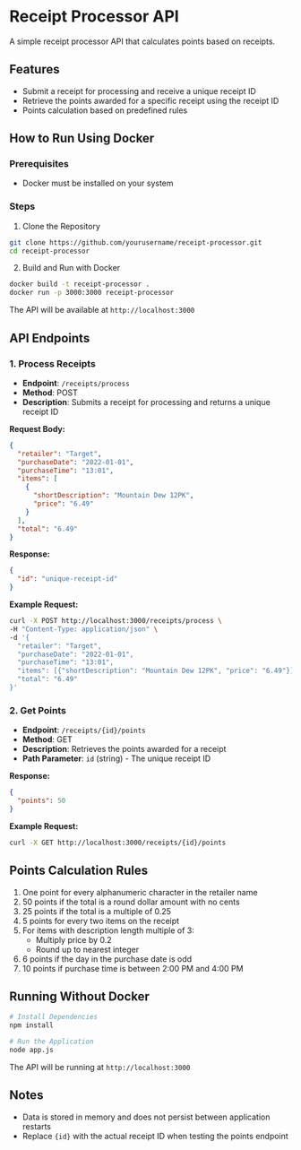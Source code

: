 # Receipt Processor API

A simple receipt processor API that calculates points based on receipts.

## Features

- Submit a receipt for processing and receive a unique receipt ID
- Retrieve the points awarded for a specific receipt using the receipt ID
- Points calculation based on predefined rules

## How to Run Using Docker

### Prerequisites

- Docker must be installed on your system

### Steps

1. Clone the Repository

```bash
git clone https://github.com/yourusername/receipt-processor.git
cd receipt-processor
```

2. Build and Run with Docker

```bash
docker build -t receipt-processor .
docker run -p 3000:3000 receipt-processor
```

The API will be available at `http://localhost:3000`

## API Endpoints

### 1. Process Receipts

- **Endpoint**: `/receipts/process`
- **Method**: POST
- **Description**: Submits a receipt for processing and returns a unique receipt ID

**Request Body:**

```json
{
  "retailer": "Target",
  "purchaseDate": "2022-01-01",
  "purchaseTime": "13:01",
  "items": [
    {
      "shortDescription": "Mountain Dew 12PK",
      "price": "6.49"
    }
  ],
  "total": "6.49"
}
```

**Response:**

```json
{
  "id": "unique-receipt-id"
}
```

**Example Request:**

```bash
curl -X POST http://localhost:3000/receipts/process \
-H "Content-Type: application/json" \
-d '{
  "retailer": "Target",
  "purchaseDate": "2022-01-01",
  "purchaseTime": "13:01",
  "items": [{"shortDescription": "Mountain Dew 12PK", "price": "6.49"}],
  "total": "6.49"
}'
```

### 2. Get Points

- **Endpoint**: `/receipts/{id}/points`
- **Method**: GET
- **Description**: Retrieves the points awarded for a receipt
- **Path Parameter**: `id` (string) - The unique receipt ID

**Response:**

```json
{
  "points": 50
}
```

**Example Request:**

```bash
curl -X GET http://localhost:3000/receipts/{id}/points
```

## Points Calculation Rules

1. One point for every alphanumeric character in the retailer name
2. 50 points if the total is a round dollar amount with no cents
3. 25 points if the total is a multiple of 0.25
4. 5 points for every two items on the receipt
5. For items with description length multiple of 3:
   - Multiply price by 0.2
   - Round up to nearest integer
6. 6 points if the day in the purchase date is odd
7. 10 points if purchase time is between 2:00 PM and 4:00 PM

## Running Without Docker

```bash
# Install Dependencies
npm install

# Run the Application
node app.js
```

The API will be running at `http://localhost:3000`

## Notes

- Data is stored in memory and does not persist between application restarts
- Replace `{id}` with the actual receipt ID when testing the points endpoint
